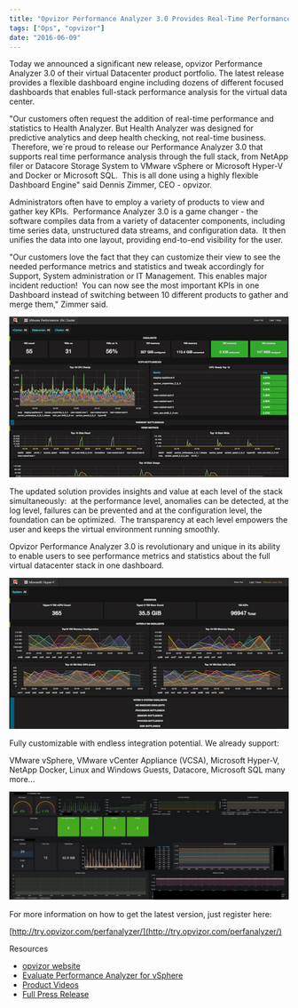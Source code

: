 ```yaml
---
title: "Opvizor Performance Analyzer 3.0 Provides Real-Time Performance Analysis for virtual data center"
tags: ["Ops", "opvizor"]
date: "2016-06-09"
---
```


Today we announced a significant new release, opvizor Performance Analyzer 3.0 of their virtual Datacenter product portfolio. The latest release provides a flexible dashboard engine including dozens of different focused dashboards that enables full-stack performance analysis for the virtual data center.

"Our customers often request the addition of real-time performance and statistics to Health Analyzer. But Health Analyzer was designed for predictive analytics and deep health checking, not real-time business.  Therefore, we´re proud to release our Performance Analyzer 3.0 that supports real time performance analysis through the full stack, from NetApp filer or Datacore Storage System to VMware vSphere or Microsoft Hyper-V and Docker or Microsoft SQL.  This is all done using a highly flexible Dashboard Engine" said Dennis Zimmer, CEO - opvizor.

Administrators often have to employ a variety of products to view and gather key KPIs.  Performance Analyzer 3.0 is a game changer - the software compiles data from a variety of datacenter components, including time series data, unstructured data streams, and configuration data.  It then unifies the data into one layout, providing end-to-end visibility for the user.

"Our customers love the fact that they can customize their view to see the needed performance metrics and statistics and tweak accordingly for Support, System administration or IT Management. This enables major incident reduction!  You can now see the most important KPIs in one Dashboard instead of switching between 10 different products to gather and merge them," Zimmer said.

![VMware vSphere VM performance](/images/blog/vm_perfanalyzer.png)

The updated solution provides insights and value at each level of the stack simultaneously:  at the performance level, anomalies can be detected, at the log level, failures can be prevented and at the configuration level, the foundation can be optimized.  The transparency at each level empowers the user and keeps the virtual environment running smoothly.

Opvizor Performance Analyzer 3.0 is revolutionary and unique in its ability to enable users to see performance metrics and statistics about the full virtual datacenter stack in one dashboard.

![Microsoft Hyper-V performance](/images/blog/hyperv.png)

Fully customizable with endless integration potential. We already support:  ​

VMware vSphere, VMware vCenter Appliance (VCSA), Microsoft Hyper-V, NetApp Docker, Linux and Windows Guests, Datacore, Microsoft SQL many more...

![Docker Container Performance](/images/blog/docker.png)

For more information on how to get the latest version, just register here: 

[http://try.opvizor.com/perfanalyzer/](http://try.opvizor.com/perfanalyzer/)

Resources  

- [opvizor website](https://www.opvizor.com)[](https://www.opvizor.com)
- [Evaluate Performance Analyzer for vSphere](http://try.opvizor.com/perfanalyzer/)
- [Product Videos](https://vimeo.com/album/3986998)
- [Full Press Release](https://www.prlog.org/12563868.html)
